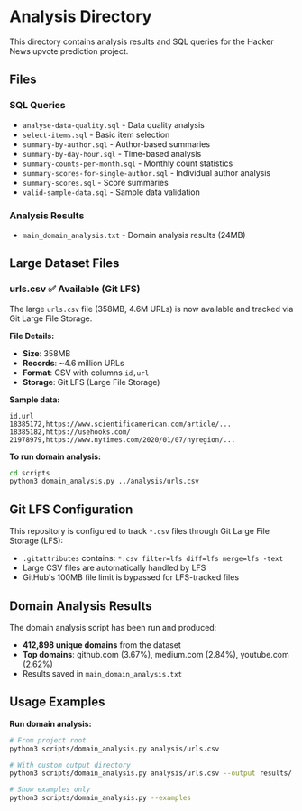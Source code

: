 # Analysis Directory

This directory contains analysis results and SQL queries for the Hacker News upvote prediction project.

## Files

### SQL Queries
- `analyse-data-quality.sql` - Data quality analysis
- `select-items.sql` - Basic item selection
- `summary-by-author.sql` - Author-based summaries
- `summary-by-day-hour.sql` - Time-based analysis
- `summary-counts-per-month.sql` - Monthly count statistics
- `summary-scores-for-single-author.sql` - Individual author analysis
- `summary-scores.sql` - Score summaries
- `valid-sample-data.sql` - Sample data validation

### Analysis Results
- `main_domain_analysis.txt` - Domain analysis results (24MB)

## Large Dataset Files

### urls.csv ✅ Available (Git LFS)

The large `urls.csv` file (358MB, 4.6M URLs) is now available and tracked via Git Large File Storage.

**File Details:**
- **Size**: 358MB 
- **Records**: ~4.6 million URLs
- **Format**: CSV with columns `id,url`
- **Storage**: Git LFS (Large File Storage)

**Sample data:**
```csv
id,url
18385172,https://www.scientificamerican.com/article/...
18385182,https://usehooks.com/
21978979,https://www.nytimes.com/2020/01/07/nyregion/...
```

**To run domain analysis:**
```bash
cd scripts
python3 domain_analysis.py ../analysis/urls.csv
```

## Git LFS Configuration

This repository is configured to track `*.csv` files through Git Large File Storage (LFS):
- `.gitattributes` contains: `*.csv filter=lfs diff=lfs merge=lfs -text`
- Large CSV files are automatically handled by LFS
- GitHub's 100MB file limit is bypassed for LFS-tracked files

## Domain Analysis Results

The domain analysis script has been run and produced:
- **412,898 unique domains** from the dataset
- **Top domains**: github.com (3.67%), medium.com (2.84%), youtube.com (2.62%)
- Results saved in `main_domain_analysis.txt`

## Usage Examples

**Run domain analysis:**
```bash
# From project root
python3 scripts/domain_analysis.py analysis/urls.csv

# With custom output directory
python3 scripts/domain_analysis.py analysis/urls.csv --output results/

# Show examples only
python3 scripts/domain_analysis.py --examples
``` 